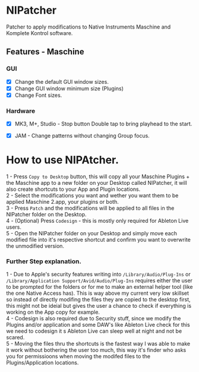 # NIPatcher
Patcher to apply modifications to Native Instruments Maschine and Komplete Kontrol software.

## Features - Maschine
### GUI
- [x] Change the default GUI window sizes.
- [x] Change GUI window minimum size (Plugins)
- [x] Change Font sizes.

### Hardware
- [x] MK3, M+, Studio - Stop button Double tap to bring playhead to the start.
- [x] JAM - Change patterns without changing Group focus.


# How to use NIPAtcher.
1 - Press `Copy to Desktop` button, this will copy all your Maschine Plugins + the Maschine app to a new folder on your Desktop called NIPatcher, it will also create shortcuts to your App and Plugin locations.<br>
2 - Select the modifications you want and wether you want them to be applied Maschine 2.app, your plugins or both.<br>
3 - Press `Patch` and the modifications will be applied to all files in the NIPatcher folder on the Desktop.<br>
4 - (Optional) Press `Codesign` - this is mostly only required for Ableton Live users.<br>
5 - Open the NIPatcher folder on your Desktop and simply move each modified file into it's respective shortcut and confirm you want to overwrite the unmodified version.<br>

### Further Step explanation.
1 -  Due to Apple's security features writing into `/Library/Audio/Plug-Ins` or `/Library/Application Support/Avid/Audio/Plug-Ins` requires either the user to be prompted for the folders or for me to make an external helper tool (like the one Native Access has). This is way above my current very low skillset so instead of directly modifing the files they are copied to the desktop first, this might not be ideial but gives the user a chance to check if everything is working on the App copy for example.<br>
4 - Codesign is also required due to Security stuff, since we modify the Plugins and/or application and some DAW's like Ableton Live check for this we need to codesign it s Ableton Live can sleep well at night and not be scared.<br>
5 - Moving the files thru the shortcuts is the fastest way I was able to make it work without bothering the user too much, this way it's finder who asks you for permissioons when moving the modifed files to the Plugins/Application locations.<br>
